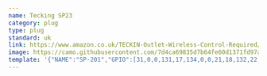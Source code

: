 ```yaml
---
name: Tecking SP23
category: plug
type: plug
standard: uk
link: https://www.amazon.co.uk/TECKIN-Outlet-Wireless-Control-Required/dp/B07D7C74RQ/
image: https://camo.githubusercontent.com/7d4ca69835d7b64fe60d1371fd97a5f36794a57e/68747470733a2f2f692e706f7374696d672e63632f30327852645748332f5445434b494e2d343139632d5271302d5536782d4c2d534c313030312e6a7067
template: '{"NAME":"SP-201","GPIO":[31,0,0,131,17,134,0,0,21,18,132,22,0],"FLAG":0,"BASE":45}'
---
```

